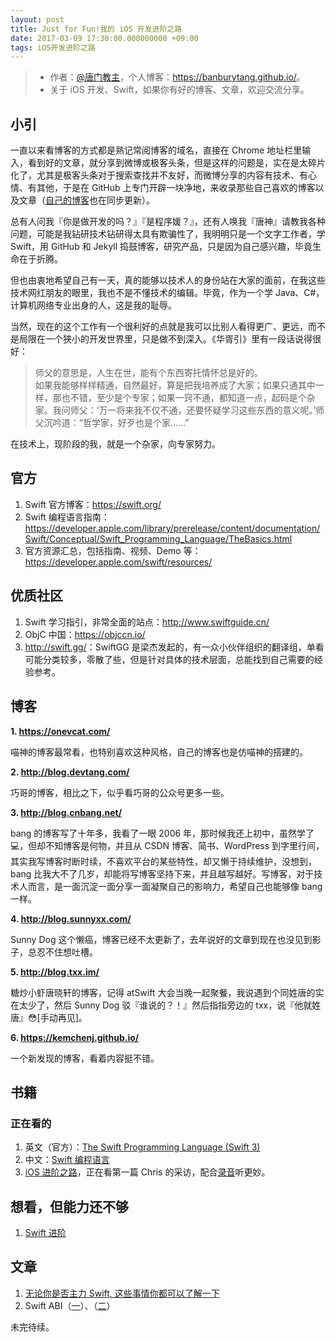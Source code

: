 ```yaml
---
layout: post
title: Just for Fun!我的 iOS 开发进阶之路
date: 2017-03-09 17:30:00.000000000 +09:00
tags: iOS开发进阶之路
---
```


> - 作者：[@唐门教主](http://weibo.com/txydonyin)，个人博客：<https://banburytang.github.io/>。
> - 关于 iOS 开发、Swift，如果你有好的博客、文章，欢迎交流分享。

## 小引
一直以来看博客的方式都是熟记常阅博客的域名，直接在 Chrome 地址栏里输入，看到好的文章，就分享到微博或极客头条，但是这样的问题是，实在是太碎片化了，尤其是极客头条对于搜索查找并不友好，而微博分享的内容有技术、有心情、有其他，于是在 GitHub 上专门开辟一块净地，来收录那些自己喜欢的博客以及文章（[自己的博客](http://banburytang.github.io/)也在同步更新）。

总有人问我『你是做开发的吗？』『是程序媛？』，还有人唤我『唐神』请教我各种问题，可能是我钻研技术钻研得太具有欺骗性了，我明明只是一个文字工作者，学 Swift，用 GitHub 和 Jekyll 捣鼓博客，研究产品，只是因为自己感兴趣，毕竟生命在于折腾。

但也由衷地希望自己有一天，真的能够以技术人的身份站在大家的面前，在我这些技术网红朋友的眼里，我也不是不懂技术的编辑。毕竟，作为一个学 Java、C#，计算机网络专业出身的人，这是我的耻辱。

当然，现在的这个工作有一个很利好的点就是我可以比别人看得更广、更远，而不是局限在一个狭小的开发世界里，只是做不到深入。《华胥引》里有一段话说得很好：

> 师父的意思是，人生在世，能有个东西寄托情怀总是好的。<br>
> 如果我能够样样精通，自然最好，算是把我培养成了大家；如果只通其中一样，那也不错，至少是个专家；如果一窍不通，都知道一点，起码是个杂家。我问师父：‘万一将来我不仅不通，还要怀疑学习这些东西的意义呢。’师父沉吟道：“哲学家，好歹也是个家……”

在技术上，现阶段的我，就是一个杂家，向专家努力。

## 官方

1. Swift 官方博客：<https://swift.org/>
2. Swift 编程语言指南：<https://developer.apple.com/library/prerelease/content/documentation/Swift/Conceptual/Swift_Programming_Language/TheBasics.html>
3. 官方资源汇总，包括指南、视频、Demo 等：<https://developer.apple.com/swift/resources/>

## 优质社区

1. Swift 学习指引，非常全面的站点：<http://www.swiftguide.cn/>
2. ObjC 中国：<https://objccn.io/>
3. <http://swift.gg/>：SwiftGG 是梁杰发起的，有一众小伙伴组织的翻译组，单看可能分类较多，零散了些，但是针对具体的技术层面，总能找到自己需要的经验参考。


## 博客

**1. <https://onevcat.com/>**
   
喵神的博客最常看，也特别喜欢这种风格，自己的博客也是仿喵神的搭建的。

**2. <http://blog.devtang.com/>**

巧哥的博客，相比之下，似乎看巧哥的公众号更多一些。

**3. <http://blog.cnbang.net/>**

bang 的博客写了十年多，我看了一眼 2006 年，那时候我还上初中，虽然学了💻，但却不知博客是何物，并且从 CSDN 博客、简书、WordPress 到字里行间，其实我写博客时断时续，不喜欢平台的某些特性，却又懒于持续维护，没想到，bang 比我大不了几岁，却能将写博客坚持下来，并且越写越好。写博客，对于技术人而言，是一面沉淀一面分享一面凝聚自己的影响力，希望自己也能够像 bang 一样。

**4. <http://blog.sunnyxx.com/>**

Sunny Dog 这个懒癌，博客已经不太更新了，去年说好的文章到现在也没见到影子，总忍不住想吐槽。

**5. <http://blog.txx.im/>**

糖炒小虾唐晓轩的博客，记得 atSwift 大会当晚一起聚餐，我说遇到个同姓唐的实在太少了，然后 Sunny Dog 驳『谁说的？！』然后指指旁边的 txx，说『他就姓唐』😳[手动再见]。

**6. <https://kemchenj.github.io/>**

一个新发现的博客，看着内容挺不错。 

## 书籍

### 正在看的

1. 英文（官方）：[The Swift Programming Language (Swift 3)](https://developer.apple.com/library/prerelease/content/documentation/Swift/Conceptual/Swift_Programming_Language/TheBasics.html)
2. 中文：[Swift 编程语言](http://wiki.jikexueyuan.com/project/swift/)
3. [iOS 进阶之路](http://www.jianshu.com/p/1e1eb5cac79d)，正在看第一篇 Chris 的采访，配合[录音](http://atp.fm/episodes/205)听更妙。

## 想看，但能力还不够

1. [Swift 进阶](https://objccn.io/products/advanced-swift/)

## 文章

1. [无论你是否主力 Swift, 这些事情你都可以了解一下](https://kemchenj.github.io/2017/03/05/2017-03-05/)
2. Swift ABI（[一](https://boxueio.com/black-board/1)）、（[二](https://boxueio.com/black-board/2)）

未完待续。
